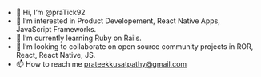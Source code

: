 - 👋 Hi, I’m @praTick92
- 👀 I’m interested in Product Developement, React Native Apps, JavaScript Frameworks.
- 🌱 I’m currently learning Ruby on Rails.
- 💞️ I’m looking to collaborate on open source community projects in ROR, React, React Native, JS.
- 📫 How to reach me prateekkusatpathy@gmail.com

<!---
praTick92/praTick92 is a ✨ special ✨ repository because its `README.md` (this file) appears on your GitHub profile.
You can click the Preview link to take a look at your changes.
--->

